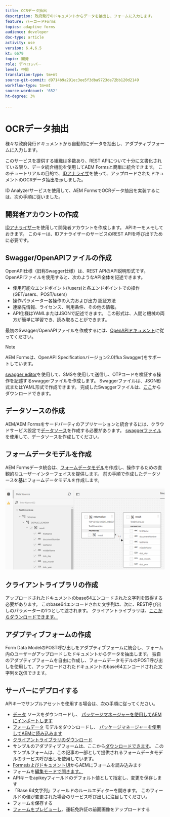 ```yaml
---
title: OCRデータ抽出
description: 政府発行のドキュメントからデータを抽出し、フォームに入力します。
feature: バーコードForms
topics: adaptive forms
audience: developer
doc-type: article
activity: use
version: 6.4,6.5
kt: 6679
topic: 開発
role: デベロッパー
level: 中間
translation-type: tm+mt
source-git-commit: d9714b9a291ec3ee5f3dba9723de72bb120d2149
workflow-type: tm+mt
source-wordcount: '652'
ht-degree: 3%

---
```




# OCRデータ抽出

様々な政府発行ドキュメントから自動的にデータを抽出し、アダプティブフォームに入力します。

このサービスを提供する組織は多数あり、REST APIについて十分に文書化されている限り、データ統合機能を使用してAEM Formsと簡単に統合できます。 このチュートリアルの目的で、[IDアナライザ](https://www.idanalyzer.com/)を使って、アップロードされたドキュメントのOCRデータ抽出を示しました。

ID Analyzerサービスを使用して、AEM FormsでOCRデータ抽出を実装するには、次の手順に従いました。

## 開発者アカウントの作成

[IDアナライザー](https://portal.idanalyzer.com/signin.html)を使用して開発者アカウントを作成します。 APIキーをメモしておきます。 このキーは、IDアナライザーのサービスのREST APIを呼び出すために必要です。

## Swagger/OpenAPIファイルの作成

OpenAPI仕様（旧称Swagger仕様）は、REST APIのAPI説明形式です。 OpenAPIファイルを使用すると、次のようなAPI全体を記述できます。

* 使用可能なエンドポイント(/users)と各エンドポイントでの操作(GET/users、POST/users)
* 操作パラメーター各操作の入力および出力
認証方法
* 連絡先情報、ライセンス、利用条件、その他の情報。
* API仕様はYAMLまたはJSONで記述できます。 この形式は、人間と機械の両方が簡単に学習でき、読み取ることができます。

最初のSwagger/OpenAPIファイルを作成するには、[OpenAPIドキュメント](https://swagger.io/docs/specification/2-0/basic-structure/)に従ってください。

>[!NOTE]
> AEM Formsは、OpenAPI Specificationバージョン2.0(fka Swagger)をサポートしています。

[swagger editor](https://editor.swagger.io/)を使用して、SMSを使用して送信し、OTPコードを検証する操作を記述するswaggerファイルを作成します。 Swaggerファイルは、JSON形式またはYAML形式で作成できます。 完成したSwaggerファイルは、[ここ](assets/drivers-license-swagger.zip)からダウンロードできます。

## データソースの作成

AEM/AEM Formsをサードパーティのアプリケーションと統合するには、クラウドサービス設定で[データソース](https://docs.adobe.com/content/help/en/experience-manager-learn/forms/ic-web-channel-tutorial/parttwo.html)を作成する必要があります。 [swaggerファイル](assets/drivers-license-swagger.zip)を使用して、データソースを作成してください。

## フォームデータモデルを作成

AEM Formsデータ統合は、[フォームデータモデル](https://docs.adobe.com/content/help/en/experience-manager-65/forms/form-data-model/create-form-data-models.html)を作成し、操作するための直観的なユーザーインターフェイスを提供します。 前の手順で作成したデータソースを基にフォームデータモデルを作成します。

![fdm](assets/test-dl-fdm.PNG)

## クライアントライブラリの作成

アップロードされたドキュメントのbase64エンコードされた文字列を取得する必要があります。 このbase64エンコードされた文字列は、次に、REST呼び出しのパラメーターの1つとして渡されます。
クライアントライブラリは、[ここからダウンロードできます。](assets/drivers-license-client-lib.zip)

## アダプティブフォームの作成

Form Data ModelのPOST呼び出しをアダプティブフォームに統合し、フォーム内のユーザーがアップロードしたドキュメントからデータを抽出します。 独自のアダプティブフォームを自由に作成し、フォームデータモデルのPOST呼び出しを使用して、アップロードされたドキュメントのbase64エンコードされた文字列を送信できます。

## サーバーにデプロイする

APIキーでサンプルアセットを使用する場合は、次の手順に従ってください。

* [データ](assets/drivers-license-source.zip) ソースをダウンロードし、 [パッケージマネージャーを使用してAEMにインポートします](http://localhost:4502/crx/packmgr/index.jsp)
* [フォームデータ](assets/drivers-license-fdm.zip) モデルをダウンロードし、 [パッケージマネージャーを使用してAEMに読み込みます](http://localhost:4502/crx/packmgr/index.jsp)
* [クライアントライブラリのダウンロード](assets/drivers-license-client-lib.zip)
* サンプルのアダプティブフォームは、ここから[ダウンロードできます](assets/adaptive-form-dl.zip)。 このサンプルフォームは、この記事の一部として提供されるフォームデータモデルのサービス呼び出しを使用しています。
* [FormsおよびドキュメントUI](http://localhost:4502/aem/forms.html/content/dam/formsanddocuments)からAEMにフォームを読み込みます
* フォームを[編集モードで開きます。](http://localhost:4502/editor.html/content/forms/af/driverslicenseandpassport.html)
* APIキーをapikeyフィールドのデフォルト値として指定し、変更を保存します
* 「Base 64文字列」フィールドのルールエディターを開きます。 このフィールドの値が変更された場合のサービス呼び出しに注目してください。
* フォームを保存する
* [フォームをプレビューし](http://localhost:4502/content/dam/formsanddocuments/driverslicenseandpassport/jcr:content?wcmmode=disabled)、運転免許証の前面画像をアップロードする


